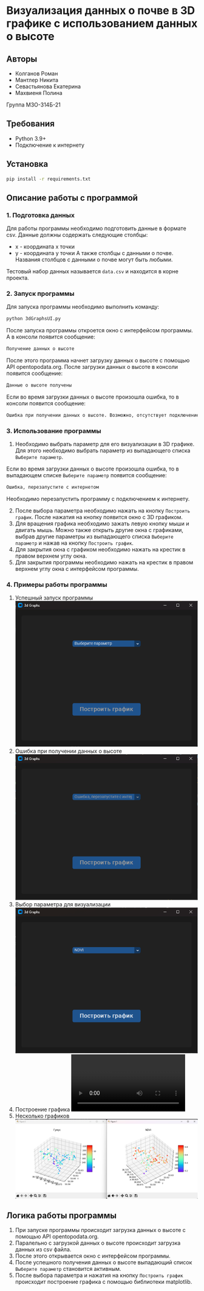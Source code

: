# Визуализация данных о почве в 3D графике с использованием данных о высоте

## Авторы
* Колганов Роман
* Мантлер Никита
* Севастьянова Екатерина
* Махвиеня Полина

Группа М3О-314Б-21

## Требования
* Python 3.9+
* Подключение к интернету

## Установка
```bash
pip install -r requirements.txt
```
## Описание работы c программой

### 1. Подготовка данных
Для работы программы необходимо подготовить данные в формате csv. Данные должны содержать следующие столбцы:
* x - координата x точки
* y - координата y точки
А также столбцы с данными о почве. Названия столбцов с данными о почве могут быть любыми.

Тестовый набор данных называется `data.csv` и находится в корне проекта.

### 2. Запуск программы
Для запуска программы необходимо выполнить команду:
```bash
python 3dGraphsUI.py
```
После запуска программы откроется окно с интерфейсом программы.
А в консоли появится сообщение:
```bash
Получение данных о высоте
```
После этого программа начнет загрузку данных о высоте с помощью API opentopodata.org.
После загрузки данных о высоте в консоли появится сообщение:
```bash
Данные о высоте получены
```
Если во время загрузки данных о высоте произошла ошибка, то в консоли появится сообщение:
```bash
Ошибка при получении данных о высоте. Возможно, отсутствует подключение к интернету
```

### 3. Использование программы
1. Необходимо выбрать параметр для его визуализации в 3D графике. Для этого необходимо выбрать параметр из выпадающего списка `Выберите параметр`.

Если во время загрузки данных о высоте произошла ошибка, то в выпадающем списке `Выберите параметр` появится сообщение:
```bash
Ошибка, перезапустите с интернетом
```
Необходимо перезапустить программу с подключением к интернету.

2. После выбора параметра необходимо нажать на кнопку `Построить график`. После нажатия на кнопку появится окно с 3D графиком.
3. Для вращения графика необходимо зажать левую кнопку мыши и двигать мышь.
Можно также открыть другие окна с графиками, выбрав другие параметры из выпадающего списка `Выберите параметр` и нажав на кнопку `Построить график`.
4. Для закрытия окна с графиком необходимо нажать на крестик в правом верхнем углу окна.
5. Для закрытия программы необходимо нажать на крестик в правом верхнем углу окна с интерфейсом программы.

### 4. Примеры работы программы
1. Успешный запуск программы
![Успешный запуск программы](./docs/after%20launch.png)
2. Ошибка при получении данных о высоте
![Ошибка при получении данных о высоте](./docs/error%20after%20launch.png)
3. Выбор параметра для визуализации
![Выбор параметра для визуализации](./docs/choose%20parameter.png)
4. Построение графика
![Построение графика](./docs/plot%20moving.mp4)
5. Несколько графиков
![Несколько графиков](./docs/2%20graphs.png)

## Логика работы программы
1. При запуске программы происходит загрузка данных о высоте с помощью API opentopodata.org.
2. Паралельно с загрузкой данных о высоте происходит загрузка данных из csv файла.
3. После этого открывается окно с интерфейсом программы.
4. После успешного получения данных о высоте выпадающий список `Выберите параметр` становится активным.
5. После выбора параметра и нажатия на кнопку `Построить график` происходит построение графика с помощью библиотеки matplotlib.